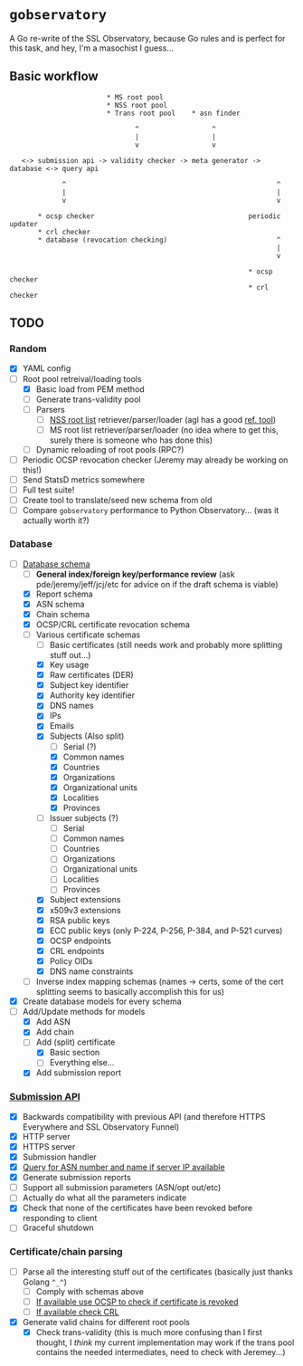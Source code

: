 # `gobservatory`

A Go re-write of the SSL Observatory, because Go rules and is perfect for this
task, and hey, I'm a masochist I guess...

##  Basic workflow

```
                        * MS root pool
                        * NSS root pool
                        * Trans root pool    * asn finder

                               ^                  ^
                               |                  |
                               v                  v

   <-> submission api -> validity checker -> meta generator -> database <-> query api

             ^                                                    ^
             |                                                    |
             v                                                    v

       * ocsp checker                                      periodic updater
       * crl checker
       * database (revocation checking)                           ^
                                                                  |
                                                                  v

                                                           * ocsp checker
                                                           * crl checker
```

## TODO

### Random

- [x] YAML config
- [ ] Root pool retreival/loading tools
  - [x] Basic load from PEM method
  - [ ] Generate trans-validity pool
  - [ ] Parsers
    - [ ] [NSS root list](https://hg.mozilla.org/mozilla-central/raw-file/tip/security/nss/lib/ckfw/builtins/certdata.txt)
      retriever/parser/loader (agl has a good [ref. tool](https://github.com/agl/extract-nss-root-certs))
    - [ ] MS root list retriever/parser/loader (no idea where to get this, surely
      there is someone who has done this)
  - [ ] Dynamic reloading of root pools (RPC?)
- [ ] Periodic OCSP revocation checker (Jeremy may already be working on this!)
- [ ] Send StatsD metrics somewhere
- [ ] Full test suite!
- [ ] Create tool to translate/seed new schema from old
- [ ] Compare `gobservatory` performance to Python Observatory... (was it actually
  worth it?)

### Database

- [ ] [Database schema](https://github.com/rolandshoemaker/gobservatory/blob/master/db/schema.sql)
  - [ ] **General index/foreign key/performance review** (ask pde/jeremy/jeff/jcj/etc
    for advice on if the draft schema is viable)
  - [x] Report schema
  - [x] ASN schema
  - [x] Chain schema
  - [x] OCSP/CRL certificate revocation schema
  - [ ] Various certificate schemas
    - [ ] Basic certificates (still needs work and probably more splitting stuff out...)
    - [x] Key usage
    - [x] Raw certificates (DER)
    - [x] Subject key identifier
    - [x] Authority key identifier
    - [x] DNS names
    - [x] IPs
    - [x] Emails
    - [x] Subjects (Also split)
      - [ ] Serial (?)
      - [x] Common names
      - [x] Countries
      - [x] Organizations
      - [x] Organizational units
      - [x] Localities
      - [x] Provinces
    - [ ] Issuer subjects (?)
      - [ ] Serial
      - [ ] Common names
      - [ ] Countries
      - [ ] Organizations
      - [ ] Organizational units
      - [ ] Localities
      - [ ] Provinces
    - [x] Subject extensions
    - [x] x509v3 extensions
    - [x] RSA public keys
    - [x] ECC public keys (only P-224, P-256, P-384, and P-521 curves)
    - [x] OCSP endpoints
    - [x] CRL endpoints
    - [x] Policy OIDs
    - [x] DNS name constraints
  - [ ] Inverse index mapping schemas (names -> certs, some of the cert splitting
    seems to basically accomplish this for us)
- [x] Create database models for every schema
- [ ] Add/Update methods for models
  - [x] Add ASN
  - [x] Add chain
  - [ ] Add (split) certificate
    - [x] Basic section
    - [ ] Everything else...
  - [x] Add submission report

### [Submission API](https://github.com/rolandshoemaker/gobservatory/blob/master/api/submission/submission.go)

- [x] Backwards compatibility with previous API (and therefore HTTPS Everywhere
  and SSL Observatory Funnel)
- [x] HTTP server
- [x] HTTPS server
- [x] Submission handler
- [x] [Query for ASN number and name if server IP available](https://github.com/rolandshoemaker/gobservatory/blob/master/external/asnFinder/asn.go)
- [x] Generate submission reports
- [ ] Support all submission parameters (ASN/opt out/etc)
- [ ] Actually do what all the parameters indicate
- [x] Check that none of the certificates have been revoked before responding to client
- [ ] Graceful shutdown

### Certificate/chain parsing

- [ ] Parse all the interesting stuff out of the certificates (basically just
  thanks Golang `^_^`)
  - [ ] Comply with schemas above
  - [ ] [If available use OCSP to check if certificate is revoked](https://github.com/rolandshoemaker/gobservatory/blob/master/external/ocspChecker/ocsp.go)
  - [ ] [If available check CRL](https://github.com/rolandshoemaker/gobservatory/blob/master/external/crlChecker/crl.go)
- [x] Generate valid chains for different root pools
  - [x] Check trans-validity (this is much more confusing than I first thought,
    I *think* my current implementation may work if the trans pool contains the
    needed intermediates, need to check with Jeremey...)
